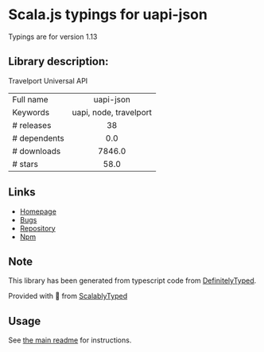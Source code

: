 
# Scala.js typings for uapi-json

Typings are for version 1.13

## Library description:
Travelport Universal API

|                    |                 |
| ------------------ | :-------------: |
| Full name          | uapi-json |
| Keywords           | uapi, node, travelport |
| # releases         | 38 |
| # dependents       | 0.0 |
| # downloads        | 7846.0 |
| # stars            | 58.0 |

## Links
- [Homepage](https://github.com/Travelport-Ukraine/uapi-json#readme)
- [Bugs](https://github.com/Travelport-Ukraine/uapi-json/issues)
- [Repository](https://github.com/Travelport-Ukraine/uapi-json)
- [Npm](https://www.npmjs.com/package/uapi-json)
    


## Note
This library has been generated from typescript code from [DefinitelyTyped](https://definitelytyped.org).

Provided with :purple_heart: from [ScalablyTyped](https://github.com/oyvindberg/ScalablyTyped)

## Usage
See [the main readme](../../readme.md) for instructions.


